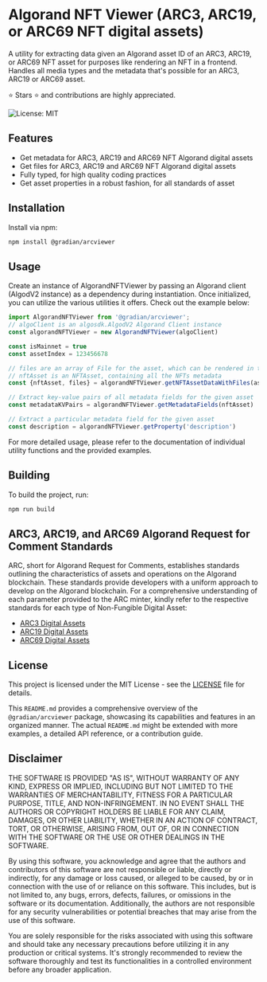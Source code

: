 # Algorand NFT Viewer (ARC3, ARC19, or ARC69 NFT digital assets)

A utility for extracting data given an Algorand asset ID of an ARC3, ARC19, or ARC69 NFT asset for purposes like rendering an NFT in a frontend. Handles all media types and the metadata that's possible for an ARC3, ARC19 or ARC69 asset.


⭐ Stars ⭐ and contributions are highly appreciated.

![License: MIT](https://img.shields.io/badge/License-MIT-yellow.svg)

## Features

- Get metadata for ARC3, ARC19 and ARC69 NFT Algorand digital assets
- Get files for ARC3, ARC19 and ARC69 NFT Algorand digital assets
- Fully typed, for high quality coding practices
- Get asset properties in a robust fashion, for all standards of asset

## Installation

Install via npm:

```bash
npm install @gradian/arcviewer
```

## Usage

Create an instance of AlgorandNFTViewer by passing an Algorand client (AlgodV2 instance) as a dependency during instantiation. Once initialized, you can utilize the various utilities it offers. Check out the example below:

```javascript
import AlgorandNFTViewer from '@gradian/arcviewer';
// algoClient is an algosdk.AlgodV2 Algorand Client instance
const algorandNFTViewer = new AlgorandNFTViewer(algoClient)

const isMainnet = true
const assetIndex = 123456678

// files are an array of File for the asset, which can be rendered in the Frontend
// nftAsset is an NFTAsset, containing all the NFTs metadata
const {nftAsset, files} = algorandNFTViewer.getNFTAssetDataWithFiles(assetIndex, isMainnet)

// Extract key-value pairs of all metadata fields for the given asset
const metadataKVPairs = algorandNFTViewer.getMetadataFields(nftAsset)

// Extract a particular metadata field for the given asset
const description = algorandNFTViewer.getProperty('description')
```

For more detailed usage, please refer to the documentation of individual utility functions and the provided examples.

## Building

To build the project, run:

```bash
npm run build
```

## ARC3, ARC19, and ARC69 Algorand Request for Comment Standards

ARC, short for Algorand Request for Comments, establishes standards outlining the characteristics of assets and operations on the Algorand blockchain. These standards provide developers with a uniform approach to develop on the Algorand blockchain. For a comprehensive understanding of each parameter provided to the ARC minter, kindly refer to the respective standards for each type of Non-Fungible Digital Asset:

- [ARC3 Digital Assets](https://github.com/algorandfoundation/ARCs/blob/main/ARCs/arc-0003.md)
- [ARC19 Digital Assets](https://github.com/algorandfoundation/ARCs/blob/main/ARCs/arc-0019.md)
- [ARC69 Digital Assets](https://github.com/algorandfoundation/ARCs/blob/main/ARCs/arc-0069.md)

## License

This project is licensed under the MIT License - see the [LICENSE](./LICENSE) file for details.


This `README.md` provides a comprehensive overview of the `@gradian/arcviewer` package, showcasing its capabilities and features in an organized manner. The actual `README.md` might be extended with more examples, a detailed API reference, or a contribution guide.

## Disclaimer

THE SOFTWARE IS PROVIDED "AS IS", WITHOUT WARRANTY OF ANY KIND, EXPRESS OR IMPLIED, INCLUDING BUT NOT LIMITED TO THE WARRANTIES OF MERCHANTABILITY, FITNESS FOR A PARTICULAR PURPOSE, TITLE, AND NON-INFRINGEMENT. IN NO EVENT SHALL THE AUTHORS OR COPYRIGHT HOLDERS BE LIABLE FOR ANY CLAIM, DAMAGES, OR OTHER LIABILITY, WHETHER IN AN ACTION OF CONTRACT, TORT, OR OTHERWISE, ARISING FROM, OUT OF, OR IN CONNECTION WITH THE SOFTWARE OR THE USE OR OTHER DEALINGS IN THE SOFTWARE.

By using this software, you acknowledge and agree that the authors and contributors of this software are not responsible or liable, directly or indirectly, for any damage or loss caused, or alleged to be caused, by or in connection with the use of or reliance on this software. This includes, but is not limited to, any bugs, errors, defects, failures, or omissions in the software or its documentation. Additionally, the authors are not responsible for any security vulnerabilities or potential breaches that may arise from the use of this software.

You are solely responsible for the risks associated with using this software and should take any necessary precautions before utilizing it in any production or critical systems. It's strongly recommended to review the software thoroughly and test its functionalities in a controlled environment before any broader application.
